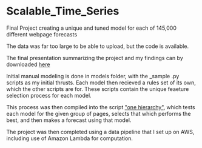 # Scalable_Time_Series
Final Project creating a unique and tuned model for each of 145,000 different webpage forecasts

The data was far too large to be able to upload, but the code is available.

The final presentation summarizing the project and my findings can by downloaded [here](https://github.com/leaferickson/Scalable_Time_Series/blob/master/Final_Presentation.pptx)

Initial manual modeling is done in models folder, with the _sample .py scripts as my initial thrusts. Each model then recieved a rules set of its own, which the other scripts are for. These scripts contain the unique feaeture selection process for each model.

This process was then compiled into the script ["one hierarchy"](https://github.com/leaferickson/Scalable_Time_Series/blob/master/one_hierarchy.py), which tests each model for the given group of pages, selects that which performs the best, and then makes a forecast using that model.

The project was then completed using a data pipeline that I set up on AWS, including use of Amazon Lambda for computation.
